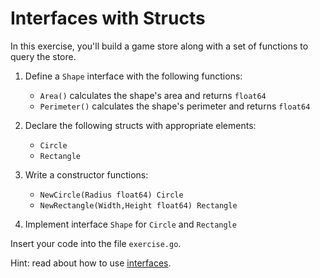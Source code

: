 # Interfaces with Structs

In this exercise, you'll build a game store along with a set of functions to query the store.

1. Define a `Shape` interface with the following functions:
   - `Area()` calculates the shape's area and returns `float64`
   - `Perimeter()` calculates the shape's perimeter and returns `float64`

2. Declare the following structs with appropriate elements:
   - `Circle`
   - `Rectangle`

3. Write a constructor functions:
   - `NewCircle(Radius float64) Circle`
   - `NewRectangle(Width,Height float64) Rectangle`

3. Implement interface `Shape` for `Circle` and `Rectangle`

Insert your code into the file `exercise.go`.

Hint: read about how to use [interfaces](https://go.dev/tour/methods/9).
